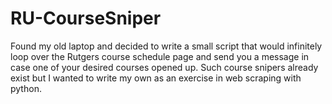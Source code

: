 # RU-CourseSniper
Found my old laptop and decided to write a small script that would infinitely loop over the Rutgers course schedule page and send you a message in case one of your desired courses opened up. Such course snipers already exist but I wanted to write my own as an exercise in web scraping with python.
